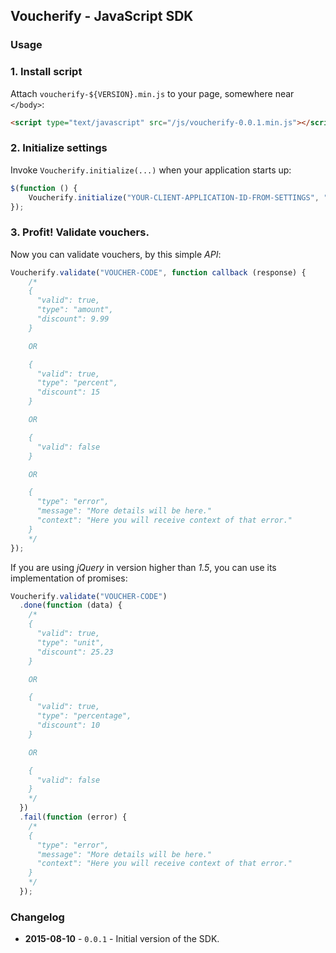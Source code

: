 ## Voucherify - JavaScript SDK

### Usage

### 1. Install script

Attach `voucherify-${VERSION}.min.js` to your page, somewhere near `</body>`:

```html
<script type="text/javascript" src="/js/voucherify-0.0.1.min.js"></script>
```

### 2. Initialize settings

Invoke `Voucherify.initialize(...)` when your application starts up:

```javascript
$(function () {
    Voucherify.initialize("YOUR-CLIENT-APPLICATION-ID-FROM-SETTINGS", "YOUR-CLIENT-TOKEN-FROM-SETTINGS");
});
```

### 3. Profit! Validate vouchers.

Now you can validate vouchers, by this simple *API*:

```javascript
Voucherify.validate("VOUCHER-CODE", function callback (response) {
    /*
    {
      "valid": true,
      "type": "amount",
      "discount": 9.99
    }

    OR

    {
      "valid": true,
      "type": "percent",
      "discount": 15
    }

    OR

    {
      "valid": false
    }

    OR

    {
      "type": "error",
      "message": "More details will be here."
      "context": "Here you will receive context of that error."
    }
    */
});
```

If you are using *jQuery* in version higher than *1.5*, you can use its implementation of promises:

```javascript
Voucherify.validate("VOUCHER-CODE")
  .done(function (data) {
    /*
    {
      "valid": true,
      "type": "unit",
      "discount": 25.23
    }

    OR

    {
      "valid": true,
      "type": "percentage",
      "discount": 10
    }

    OR

    {
      "valid": false
    }
    */
  })
  .fail(function (error) {
    /*
    {
      "type": "error",
      "message": "More details will be here."
      "context": "Here you will receive context of that error."
    }
    */
  });
```

### Changelog

- **2015-08-10** - `0.0.1` - Initial version of the SDK.
